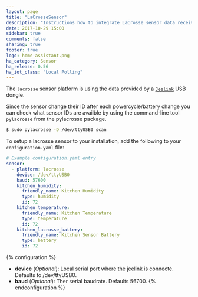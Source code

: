 ```yaml
---
layout: page
title: "LaCrosseSensor"
description: "Instructions how to integrate LaCrosse sensor data received from Jeelink into Home Assistant."
date: 2017-10-29 15:00
sidebar: true
comments: false
sharing: true
footer: true
logo: home-assistant.png
ha_category: Sensor
ha_release: 0.56
ha_iot_class: "Local Polling"
---
```


The `lacrosse` sensor platform is using the data provided by a [`Jeelink`](https://www.digitalsmarties.net/products/jeelink) USB dongle.

Since the sensor change their ID after each powercycle/battery change you can check what sensor IDs are availble by using the command-line tool `pylacrosse` from the pylacrosse package.

```bash
$ sudo pylacrosse -D /dev/ttyUSB0 scan
```

To setup a lacrosse sensor to your installation, add the following to your `configuration.yaml` file:

```yaml
# Example configuration.yaml entry
sensor:
  - platform: lacrosse
    device: /dev/ttyUSB0
    baud: 57600
    kitchen_humidity:
      friendly_name: Kitchen Humidity
      type: humidity
      id: 72
    kitchen_temperature:
      friendly_name: Kitchen Temperature
      type: temperature
      id: 72
    kitchen_lacrosse_battery:
      friendly_name: Kitchen Sensor Battery
      type: battery
      id: 72
```

{% configuration %}
- **device** (*Optional*): Local serial port where the jeelink is connecte. Defaults to /dev/ttyUSB0.
- **baud** (*Optional*): Ther serial baudrate. Defaults 56700.
{% endconfiguration %}

